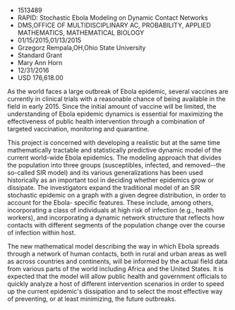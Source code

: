 
* 1513489
* RAPID: Stochastic Ebola Modeling on Dynamic Contact Networks
* DMS,OFFICE OF MULTIDISCIPLINARY AC, PROBABILITY, APPLIED MATHEMATICS, MATHEMATICAL BIOLOGY
* 01/15/2015,01/13/2015
* Grzegorz Rempala,OH,Ohio State University
* Standard Grant
* Mary Ann Horn
* 12/31/2016
* USD 176,618.00

As the world faces a large outbreak of Ebola epidemic, several vaccines are
currently in clinical trials with a reasonable chance of being available in the
field in early 2015. Since the initial amount of vaccine will be limited, the
understanding of Ebola epidemic dynamics is essential for maximizing the
effectiveness of public health intervention through a combination of targeted
vaccination, monitoring and quarantine.

This project is concerned with developing a realistic but at the same time
mathematically tractable and statistically predictive dynamic model of the
current world-wide Ebola epidemics. The modeling approach that divides the
population into three groups (susceptibles, infected, and removed--the so-called
SIR model) and its various generalizations has been used historically as an
important tool in deciding whether epidemics grow or dissipate. The
investigators expand the traditional model of an SIR stochastic epidemic on a
graph with a given degree distribution, in order to account for the Ebola-
specific features. These include, among others, incorporating a class of
individuals at high risk of infection (e.g., health workers), and incorporating
a dynamic network structure that reflects how contacts with different segments
of the population change over the course of infection within host.

The new mathematical model describing the way in which Ebola spreads through a
network of human contacts, both in rural and urban areas as well as across
countries and continents, will be informed by the actual field data from various
parts of the world including Africa and the United States. It is expected that
the model will allow public health and government officials to quickly analyze a
host of different intervention scenarios in order to speed up the current
epidemic's dissipation and to select the most effective way of preventing, or at
least minimizing, the future outbreaks.

